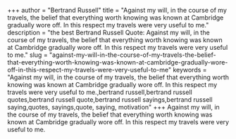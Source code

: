 +++
author = "Bertrand Russell"
title = "Against my will, in the course of my travels, the belief that everything worth knowing was known at Cambridge gradually wore off. In this respect my travels were very useful to me."
description = "the best Bertrand Russell Quote: Against my will, in the course of my travels, the belief that everything worth knowing was known at Cambridge gradually wore off. In this respect my travels were very useful to me."
slug = "against-my-will-in-the-course-of-my-travels-the-belief-that-everything-worth-knowing-was-known-at-cambridge-gradually-wore-off-in-this-respect-my-travels-were-very-useful-to-me"
keywords = "Against my will, in the course of my travels, the belief that everything worth knowing was known at Cambridge gradually wore off. In this respect my travels were very useful to me.,bertrand russell,bertrand russell quotes,bertrand russell quote,bertrand russell sayings,bertrand russell saying,quotes, sayings,quote, saying, motivation"
+++
Against my will, in the course of my travels, the belief that everything worth knowing was known at Cambridge gradually wore off. In this respect my travels were very useful to me.
